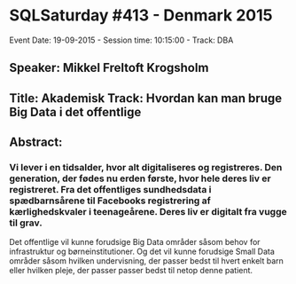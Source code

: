 # SQLSaturday #413 - Denmark 2015
Event Date: 19-09-2015 - Session time: 10:15:00 - Track: DBA
## Speaker: Mikkel Freltoft Krogsholm
## Title: Akademisk Track: Hvordan kan man bruge Big Data i det offentlige
## Abstract:
### Vi lever i en tidsalder, hvor alt digitaliseres og registreres. Den generation, der fødes nu erden første, hvor hele deres liv er registreret. Fra det offentliges sundhedsdata i spædbarnsårene til Facebooks registrering af kærlighedskvaler i teenageårene. Deres liv er digitalt fra vugge til grav.

Det offentlige vil kunne forudsige Big Data områder såsom behov for infrastruktur og børneinstitutioner. Og det vil kunne forudsige Small Data områder såsom hvilken undervisning, der passer bedst til hvert enkelt barn eller hvilken pleje, der passer passer bedst til netop denne patient.
